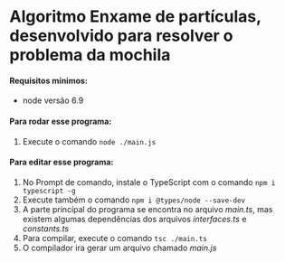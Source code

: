# Algoritmo Enxame de partículas, desenvolvido para resolver o problema da mochila

#### Requisitos mínimos:
- node versão 6.9

#### Para rodar esse programa:

1. Execute o comando `node ./main.js`

#### Para editar esse programa:

1. No Prompt de comando, instale o TypeScript com o comando `npm i typescript -g`
2. Execute também o comando `npm i @types/node --save-dev`
3. A parte princípal do programa se encontra no arquivo _main.ts_, mas existem algumas dependências dos arquivos _interfaces.ts_ e _constants.ts_
4. Para compilar, execute o comando `tsc ./main.ts`
5. O compilador ira gerar um arquivo chamado _main.js_